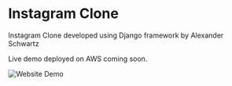 # Instagram Clone
Instagram Clone developed using Django framework by Alexander Schwartz

Live demo deployed on AWS coming soon.

![Website Demo](/screenshots/demo.gif "Website Demo")